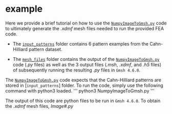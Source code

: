 # example

Here we provide a brief tutorial on how to use the [`NumpyImageToGmsh.py`](NumpyImageToGmsh.py) code to ultimately generate the _.xdmf_ mesh files needed to run the provided FEA code.

* The [`input_patterns`](input_patterns) folder contains 6 pattern examples from the Cahn-Hilliard pattern dataset. 

* The [`mesh_files`](mesh_files) folder contains the output of the [`NumpyImageToGmsh.py`](NumpyImageToGmsh.py) code (_.py_ files) as well as the 3 output files (_.msh_, _.xdmf_, and _.h5_ files) of subsequently running the resulting _.py_ files in `Gmsh 4.6.0`.

The [`NumpyImageToGmsh.py`](NumpyImageToGmsh.py) code expects that the Cahn-Hilliard patterns are stored in [`input_patterns`] folder. To run the code, simply use the following command with python3 loaded.
'''
python3 NumpyImageToGmsh.py
'''

The output of this code are python files to be run in `Gmsh 4.6.0`. To obtain the _.xdmf_ mesh files, _Image_#_.py_
